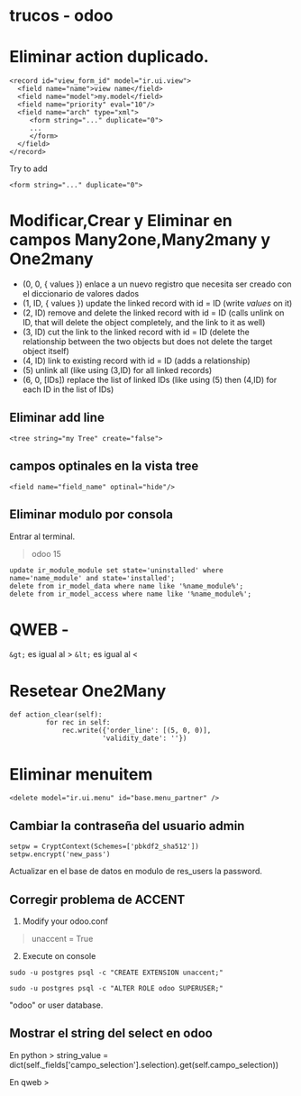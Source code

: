 # trucos  - odoo 
# Eliminar action duplicado.
```
<record id="view_form_id" model="ir.ui.view">
  <field name="name">view name</field>
  <field name="model">my.model</field>
  <field name="priority" eval="10"/>
  <field name="arch" type="xml">
     <form string="..." duplicate="0">
     ...
     </form>
  </field>
</record>
```

Try to add 

```<form string="..." duplicate="0">```
# Modificar,Crear y Eliminar en campos Many2one,Many2many y One2many

- (0, 0,  { values })    enlace a un nuevo registro que necesita ser creado con el diccionario de valores dados
- (1, ID, { values })    update the linked record with id = ID (write *values* on it)
- (2, ID)                remove and delete the linked record with id = ID (calls unlink on ID, that will delete the object completely, and the link to it as well)
- (3, ID)                cut the link to the linked record with id = ID (delete the relationship between the two objects but does not delete the target object itself)
- (4, ID)                link to existing record with id = ID (adds a relationship)
- (5)                    unlink all (like using (3,ID) for all linked records)
- (6, 0, [IDs])          replace the list of linked IDs (like using (5) then (4,ID) for each ID in the list of IDs)

## Eliminar add line

``` 
<tree string="my Tree" create="false">
```

## campos optinales en la vista tree
 ```
 <field name="field_name" optinal="hide"/>
```
## Eliminar modulo por consola 
Entrar al terminal.
> odoo 15
```
update ir_module_module set state='uninstalled' where name='name_module' and state='installed';
delete from ir_model_data where name like '%name_module%';
delete from ir_model_access where name like '%name_module%';
```
# QWEB - 
```&gt;``` es igual al >
```&lt;``` es igual al <


# Resetear One2Many
``` 
def action_clear(self):
         for rec in self:
             rec.write({'order_line': [(5, 0, 0)],
                       'validity_date': ''})
  ```
# Eliminar menuitem
```
<delete model="ir.ui.menu" id="base.menu_partner" />
```
## Cambiar la contraseña del usuario admin

  ``` from passlib.context import CryptContext
  setpw = CryptContext(Schemes=['pbkdf2_sha512'])
  setpw.encrypt('new_pass')
```
  Actualizar en el base de datos en modulo de res_users la password.



## Corregir problema de ACCENT

1. Modify your odoo.conf

 > unaccent = True

2. Execute on console

```
sudo -u postgres psql -c "CREATE EXTENSION unaccent;"
```

```
sudo -u postgres psql -c "ALTER ROLE odoo SUPERUSER;"
 ```

"odoo" or user database.
## Mostrar el string del select en odoo

En python >
string_value = dict(self._fields['campo_selection'].selection).get(self.campo_selection))

En qweb >

<t t-esc="dict(docs.fields_get(allfields=['campo_selection'])['campo_selection']['selection'])[docs.campo_selection]"/>
